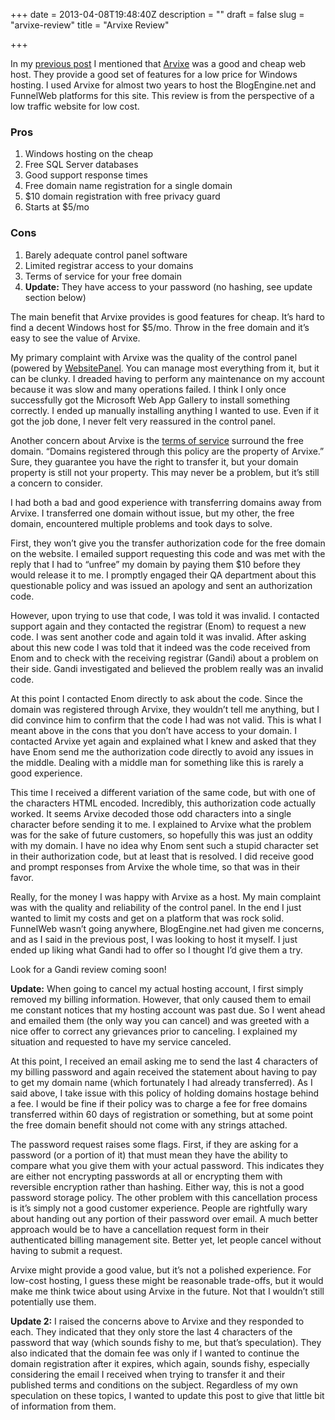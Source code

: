 +++
date = 2013-04-08T19:48:40Z
description = ""
draft = false
slug = "arvixe-review"
title = "Arvixe Review"

+++


In my [previous post](__GHOST_URL__/blog-refresh/) I mentioned that [Arvixe](http://www.arvixe.com) was a good and cheap web host. They provide a good set of features for a low price for Windows hosting. I used Arvixe for almost two years to host the BlogEngine.net and FunnelWeb platforms for this site. This review is from the perspective of a low traffic website for low cost.

### Pros

1. Windows hosting on the cheap
2. Free SQL Server databases
3. Good support response times
4. Free domain name registration for a single domain
5. $10 domain registration with free privacy guard
6. Starts at $5/mo

### Cons

1. Barely adequate control panel software
2. Limited registrar access to your domains
3. Terms of service for your free domain
4. **Update:** They have access to your password (no hashing, see update section below)

The main benefit that Arvixe provides is good features for cheap. It’s hard to find a decent Windows host for $5/mo. Throw in the free domain and it’s easy to see the value of Arvixe.

My primary complaint with Arvixe was the quality of the control panel (powered by [WebsitePanel](http://www.websitepanel.net/). You can manage most everything from it, but it can be clunky. I dreaded having to perform any maintenance on my account because it was slow and many operations failed. I think I only once successfully got the Microsoft Web App Gallery to install something correctly. I ended up manually installing anything I wanted to use. Even if it got the job done, I never felt very reassured in the control panel.

Another concern about Arvixe is the [terms of service](http://www.arvixe.com/tos.php) surround the free domain. “Domains registered through this policy are the property of Arvixe.” Sure, they guarantee you have the right to transfer it, but your domain property is still not your property. This may never be a problem, but it’s still a concern to consider.

I had both a bad and good experience with transferring domains away from Arvixe. I transferred one domain without issue, but my other, the free domain, encountered multiple problems and took days to solve.

First, they won’t give you the transfer authorization code for the free domain on the website. I emailed support requesting this code and was met with the reply that I had to “unfree” my domain by paying them $10 before they would release it to me. I promptly engaged their QA department about this questionable policy and was issued an apology and sent an authorization code.

However, upon trying to use that code, I was told it was invalid. I contacted support again and they contacted the registrar (Enom) to request a new code. I was sent another code and again told it was invalid. After asking about this new code I was told that it indeed was the code received from Enom and to check with the receiving registrar (Gandi) about a problem on their side. Gandi investigated and believed the problem really was an invalid code.

At this point I contacted Enom directly to ask about the code. Since the domain was registered through Arvixe, they wouldn’t tell me anything, but I did convince him to confirm that the code I had was not valid. This is what I meant above in the cons that you don’t have access to your domain. I contacted Arvixe yet again and explained what I knew and asked that they have Enom send me the authorization code directly to avoid any issues in the middle. Dealing with a middle man for something like this is rarely a good experience.

This time I received a different variation of the same code, but with one of the characters HTML encoded. Incredibly, this authorization code actually worked. It seems Arvixe decoded those odd characters into a single character before sending it to me. I explained to Arvixe what the problem was for the sake of future customers, so hopefully this was just an oddity with my domain. I have no idea why Enom sent such a stupid character set in their authorization code, but at least that is resolved. I did receive good and prompt responses from Arvixe the whole time, so that was in their favor.

Really, for the money I was happy with Arvixe as a host. My main complaint was with the quality and reliability of the control panel. In the end I just wanted to limit my costs and get on a platform that was rock solid. FunnelWeb wasn’t going anywhere, BlogEngine.net had given me concerns, and as I said in the previous post, I was looking to host it myself. I just ended up liking what Gandi had to offer so I thought I’d give them a try.

Look for a Gandi review coming soon!

**Update:** When going to cancel my actual hosting account, I first simply removed my billing information. However, that only caused them to email me constant notices that my hosting account was past due. So I went ahead and emailed them (the only way you can cancel) and was greeted with a nice offer to correct any grievances prior to canceling. I explained my situation and requested to have my service canceled.

At this point, I received an email asking me to send the last 4 characters of my billing password and again received the statement about having to pay to get my domain name (which fortunately I had already transferred). As I said above, I take issue with this policy of holding domains hostage behind a fee. I would be fine if their policy was to charge a fee for free domains transferred within 60 days of registration or something, but at some point the free domain benefit should not come with any strings attached.

The password request raises some flags. First, if they are asking for a password (or a portion of it) that must mean they have the ability to compare what you give them with your actual password. This indicates they are either not encrypting passwords at all or encrypting them with reversible encryption rather than hashing. Either way, this is not a good password storage policy. The other problem with this cancellation process is it’s simply not a good customer experience. People are rightfully wary about handing out any portion of their password over email. A much better approach would be to have a cancellation request form in their authenticated billing management site. Better yet, let people cancel without having to submit a request.

Arvixe might provide a good value, but it’s not a polished experience. For low-cost hosting, I guess these might be reasonable trade-offs, but it would make me think twice about using Arvixe in the future. Not that I wouldn’t still potentially use them.

**Update 2:** I raised the concerns above to Arvixe and they responded to each. They indicated that they only store the last 4 characters of the password that way (which sounds fishy to me, but that’s speculation). They also indicated that the domain fee was only if I wanted to continue the domain registration after it expires, which again, sounds fishy, especially considering the email I received when trying to transfer it and their published terms and conditions on the subject. Regardless of my own speculation on these topics, I wanted to update this post to give that little bit of information from them.

